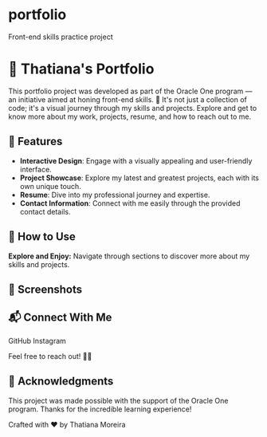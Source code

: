 # portfolio

Front-end skills practice project

# 🚀 Thatiana's Portfolio

This portfolio project was developed as part of the Oracle One program — an initiative aimed at honing front-end skills. 🌟 It's not just a collection of code; it's a visual journey through my skills and projects. Explore and get to know more about my work, projects, resume, and how to reach out to me.



## 🎨 Features

- **Interactive Design**: Engage with a visually appealing and user-friendly interface.
- **Project Showcase**: Explore my latest and greatest projects, each with its own unique touch.
- **Resume**: Dive into my professional journey and expertise.
- **Contact Information**: Connect with me easily through the provided contact details.



## 🚧 How to Use

**Explore and Enjoy:**
Navigate through sections to discover more about my skills and projects.



## 📸 Screenshots



## 📬 Connect With Me

GitHub
Instagram

Feel free to reach out! 🌈✨



## 🌟 Acknowledgments

This project was made possible with the support of the Oracle One program. Thanks for the incredible learning experience!




Crafted with ❤️ by Thatiana Moreira
